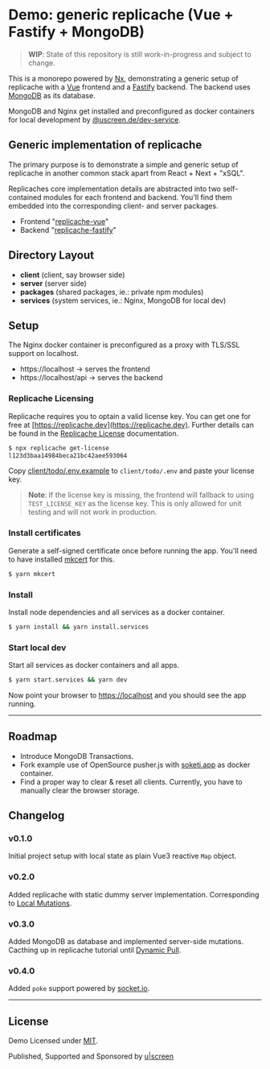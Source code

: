 # Demo: generic replicache (Vue + Fastify + MongoDB)

> __WIP__: State of this repository is still work-in-progress and subject to change. 

This is a monorepo powered by [Nx](https://nx.dev), demonstrating a generic setup of replicache with a [Vue](https://vuejs.org) frontend and a [Fastify](https://www.fastify.io) backend. The backend uses [MongoDB](https://www.mongodb.com) as its database. 

MongoDB and Nginx get installed and preconfigured as docker containers for local development by [@uscreen.de/dev-service](https://www.npmjs.com/package/@uscreen.de/dev-service).

## Generic implementation of replicache

The primary purpose is to demonstrate a simple and generic setup of replicache in another common stack apart from React + Next + "xSQL".

Replicaches core implementation details are abstracted into two self-contained modules for each frontend and backend. You'll find them embedded into the corresponding client- and server packages.

* Frontend "[replicache-vue](https://github.com/mashpie/replicache-vue-fastify/blob/main/client/todo/src/states/_replicache-vue.js)"
* Backend "[replicache-fastify](https://github.com/mashpie/replicache-vue-fastify/blob/main/server/todo/app/plugins/replicache.js)"

## Directory Layout

- **client** (client, say browser side)
- **server** (server side)
- **packages** (shared packages, ie.: private npm modules)
- **services** (system services, ie.: Nginx, MongoDB for local dev)

## Setup

The Nginx docker container is preconfigured as a proxy with TLS/SSL support on localhost.

- https://localhost -> serves the frontend
- https://localhost/api -> serves the backend

### Replicache Licensing

Replicache requires you to optain a valid license key. You can get one for free at [https://replicache.dev](https://replicache.dev). 
Further details can be found in the [Replicache License](https://doc.replicache.dev/licensing#unit-testing) documentation.

```bash
$ npx replicache get-license
l123d3baa14984beca21bc42aee593064
```

Copy [client/todo/.env.example](https://github.com/mashpie/replicache-vue-fastify/blob/main/client/todo/.env.example) to `client/todo/.env` and paste your license key. 

> __Note__: If the license key is missing, the frontend will fallback to using `TEST_LICENSE_KEY` as the license key. This is only allowed for unit testing and will not work in production.

### Install certificates

Generate a self-signed certificate once before running the app. You'll need to have installed [mkcert](https://mkcert.dev/) for this.

```bash
$ yarn mkcert
```

### Install 

Install node dependencies and all services as a docker container.

```bash
$ yarn install && yarn install.services
```

### Start local dev

Start all services as docker containers and all apps.

```bash
$ yarn start.services && yarn dev
```

Now point your browser to [https://localhost](https://localhost) and you should see the app running.

---

## Roadmap

- Introduce MongoDB Transactions.
- Fork example use of OpenSource pusher.js with [soketi.app](https://docs.soketi.app/) as docker container.
- Find a proper way to clear & reset all clients. Currently, you have to manually clear the browser storage.

## Changelog

### v0.1.0

Initial project setup with local state as plain Vue3 reactive `Map` object.

### v0.2.0

Added replicache with static dummy server implementation. Corresponding to [Local Mutations](https://doc.replicache.dev/guide/local-mutations).

### v0.3.0

Added MongoDB as database and implemented server-side mutations. Cacthing up in replicache tutorial until [Dynamic Pull](https://doc.replicache.dev/guide/dynamic-pull).

### v0.4.0

Added `poke` support powered by [socket.io](https://socket.io/).

---

## License

Demo Licensed under [MIT](./LICENSE).

Published, Supported and Sponsored by [u|screen](https://uscreen.de)